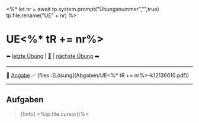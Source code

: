 <%*
let nr = await tp.system.prompt("Übungsnummer","",true)
tp.file.rename("UE" + nr)
%>

# UE<%* tR += nr%>

⬅️ <a href="./UE<%* tR += (parseInt(nr) - 1) %>.md" class="internal-link">letzte Übung</a> | [📓]({NOTES}%20Einführung%20Elektronik%20UE.md) | <a href="./UE<%* tR += (parseInt(nr) + 1) %>.md" class="internal-link">nächste Übung</a> ➡️ 

---

📝 [Angabe](Übungsskriptum.pdf)
✅ (files::[Lösung](Abgaben/UE<%* tR += nr%>-k12136610.pdf))

---

## Aufgaben

> [!info] <%tp.file.cursor()%>